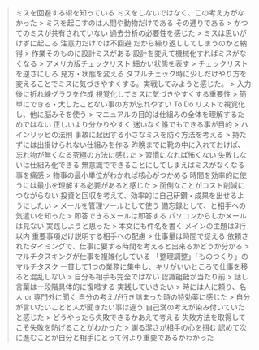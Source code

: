 > ミスを回避する術を知っている ミスをしないではなく、この考え方がなかった > ミスを起こすのは人間や動物だけである その通りである > かつてのミスが共有されていない 過去分析の必要性を感じた > ミスは思いがけずに起こる 注意力だけでは不回避 だから繰り返ししてしまうのかと納得 > 作業そのものに設計ミスがある 設計を変えて機械化すればミスがなくなる > アメリカ版チェックリスト 細かい状態を表す > チェックリストを逆さにしろ 見方・状態を変える ダブルチェック時に少しだけやり方を変えることでミスに気づきやすくする。実戦してみようと感じた。 > 入力後に折れ線グラフを作成 視覚化してミスに気づきやすくする重要性 > 簡単にできる・大したことない事の方が忘れやすい To Do リストで視覚化し、他に脳みそを使う > マニュアルの目的は仕組みの全体を理解するためではない 正しいより分かりやすく 迷いなく誰でもできる事が目的 > ハインリッヒの法則 事故に起因する小さなミスを防ぐ方法を考える > 持たずには出掛けられない仕組みを作る 昨晩までに靴の中に入れておけば、忘れ物が無くなる究極の方法に感じた > 習慣になれば怖くない 失敗しないは仕組み化できる 無意識でできることにしてしまえばミスがなくなる事を痛感 > 物事の最小単位がわかれば核心がつかめる 時間を効率的に使うには最小を理解する必要があると感じた > 面倒なことがコスト削減につながらない 投資と回収を考えて、効率的に自己研鑽・成果を出せるようにしたい > メールを管理ツールとして使う 備忘録として、と相手への気遣いを知った > 即答できるメールは即答する パソコンからしかメールは見ない 実践しようと思った > 本文にも件名を書く メインの主題は3行以内 重要事項だけ説明する相手への配慮 > 仕事量は時間で捉える 依頼されたタイミングで、仕事に要する時間を考えると出来るかどうか分かる > マルチタスキングが仕事を複雑化している 「整理調整」「ものつくり」のマルチタスク 一貫して1つの業務に集中し、キリがいいところで仕事を移ると混乱しない > 自分も相手も完全ではない 認識齟齬が当たり前 > 話し言葉は一段階具体的に復唱する 実践していきたい > 時には人に頼り、名人 or 専門外に聞く 自分の考えが行き詰まった時の特効薬に感じた > 自分が言いたいことと人が聞きたい事は違う 自己満の考えが染み付いていたと感じた > どうやったら失敗できるかあえて考える 失敗方法を取得してこそ失敗を防げることがわかった > 謝る潔さが相手の心を掴む 認めて次に進むことが自分と相手にとって何より重要であるかわかった
